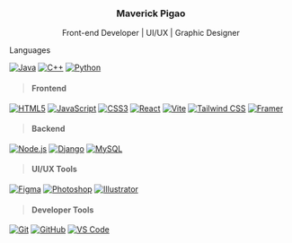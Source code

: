 <h3 align="center"> Maverick Pigao </h3> 
<p align="center"> Front-end Developer | UI/UX | Graphic Designer<p>
<p align="center>https://www.behance.net/MABURIKU</p>

>#### Languages
[![Java](https://img.shields.io/badge/Java-F89917?style=for-the-badge)]()
[![C++](https://img.shields.io/badge/C++-00599C?style=for-the-badge&logo=cplusplus&logoColor=white)]()
[![Python](https://img.shields.io/badge/python-3776AB?style=for-the-badge&logo=python&logoColor=white)]()

>#### Frontend
[![HTML5](https://img.shields.io/badge/HTML5-E34F26?style=for-the-badge&logo=html5&logoColor=white)]()
[![JavaScript](https://img.shields.io/badge/JavaScript-F7DF1E?style=for-the-badge&logo=javascript&logoColor=white)]()
[![CSS3](https://img.shields.io/badge/CSS3-1572B6?style=for-the-badge&logo=css3&logoColor=white)]()
[![React](https://img.shields.io/badge/React-61DAFB?style=for-the-badge&logo=react&logoColor=white)]()
[![Vite](https://img.shields.io/badge/Vite-646CFF?style=for-the-badge&logo=vite&logoColor=white)]()
[![Tailwind CSS](https://img.shields.io/badge/Tailwind_CSS-06B6D4?style=for-the-badge&logo=tailwindcss&logoColor=white)]()
[![Framer](https://img.shields.io/badge/Framer-0055FF?style=for-the-badge&logo=framer&logoColor=white)]()

>#### Backend
[![Node.js](https://img.shields.io/badge/Node.js-339933?style=for-the-badge&logo=nodedotjs&logoColor=white)]()
[![Django](https://img.shields.io/badge/Django-092E20?style=for-the-badge&logo=django&logoColor=white)]()
[![MySQL](https://img.shields.io/badge/mysql-4479A1?style=for-the-badge&logo=mysql&logoColor=white)]()

>#### UI/UX Tools
[![Figma](https://img.shields.io/badge/figma-5551FF?style=for-the-badge&logo=figma&logoColor=white)]()
[![Photoshop](https://img.shields.io/badge/photoshop-31A8FF?style=for-the-badge&logo=adobephotoshop&logoColor=white)]()
[![Illustrator](https://img.shields.io/badge/illustrator-FF9A00?style=for-the-badge&logo=adobeillustrator&logoColor=white)]()

>#### Developer Tools
[![Git](https://img.shields.io/badge/git-F05032?style=for-the-badge&logo=git&logoColor=white)]()
[![GitHub](https://img.shields.io/badge/github-181717?style=for-the-badge&logo=github&logoColor=white)]()
[![VS Code](https://img.shields.io/badge/vs_code-007ACC?style=for-the-badge&logo=visualstudiocode&logoColor=white)]()

<!--
**MABURIKU/MABURIKU** is a ✨ _special_ ✨ repository because its `README.md` (this file) appears on your GitHub profile.

Here are some ideas to get you started:

- 🔭 I’m currently working on ...
- 🌱 I’m currently learning ...
- 👯 I’m looking to collaborate on ...
- 🤔 I’m looking for help with ...
- 💬 Ask me about ...
- 📫 How to reach me: ...
- 😄 Pronouns: ...
- ⚡ Fun fact: ...
-->
